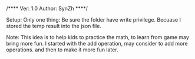 /****
Ver: 1.0
Author: SynZh
****/

Setup:
Only one thing: 
  Be sure the folder have write privilege. 
  Becuase I stored the temp result into the json file.

Note:
  This idea is to help kids to practice the math, to learn from game may bring more fun. I started with the add operation, may consider to add more operations. and then to make it more fun later.

